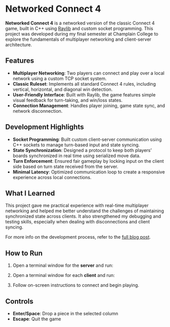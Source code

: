 # Networked Connect 4

**Networked Connect 4** is a networked version of the classic Connect 4 game, built in C++ using [Raylib](https://www.raylib.com/) and custom socket programming. This project was developed during my final semester at Champlain College to explore the fundamentals of multiplayer networking and client-server architecture.

## Features
- **Multiplayer Networking**: Two players can connect and play over a local network using a custom TCP socket system.
- **Classic Ruleset**: Implements all standard Connect 4 rules, including vertical, horizontal, and diagonal win detection.
- **User-Friendly Interface**: Built with Raylib, the game features simple visual feedback for turn-taking, and win/loss states.
- **Connection Management**: Handles player joining, game state sync, and network disconnection.

## Development Highlights
- **Socket Programming**: Built custom client-server communication using C++ sockets to manage turn-based input and state syncing.
- **State Synchronization**: Designed a protocol to keep both players’ boards synchronized in real time using serialized move data.
- **Turn Enforcement**: Ensured fair gameplay by locking input on the client side based on turn state received from the server.
- **Minimal Latency**: Optimized communication loop to create a responsive experience across local connections.

## What I Learned
This project gave me practical experience with real-time multiplayer networking and helped me better understand the challenges of maintaining synchronized state across clients. It also strengthened my debugging and testing skills, especially when dealing with disconnections and client syncing. 

For more info on the development process, refer to the [full blog post](https://jeffreypopek.dev/blog-grav-sim.html).

## How to Run
1. Open a terminal window for the **server** and run:

2. Open a terminal window for each **client** and run:
  
3. Follow on-screen instructions to connect and begin playing.

## Controls
- **Enter/Space**: Drop a piece in the selected column
- **Escape**: Quit the game

